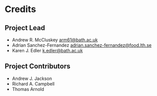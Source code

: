 Credits
=======

Project Lead
----------------

* Andrew R. McCluskey <arm61@bath.ac.uk>
* Adrian Sanchez-Fernandez <adrian.sanchez-fernandez@food.lth.se>
* Karen J. Edler <k.edler@bath.ac.uk>

Project Contributors
------------

* Andrew J. Jackson
* Richard A. Campbell
* Thomas Arnold
